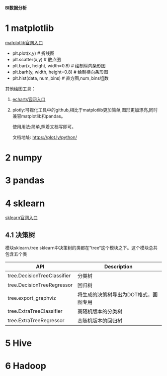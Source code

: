 **BI数据分析**

# 1 matplotlib
[matplotlib官网入口](https://matplotlib.org/)   
  

- plt.plot(x,y)  # 折线图  
- plt.scatter(x,y)  # 散点图  
- plt.bar(x, height, width=0.8)  # 绘制纵向条形图  
- plt.barh(y, width, height=0.8)  # 绘制横向条形图  
- plt.hist(data, num_bins)  # 直方图,num_bins组数

其他绘图工具：
1. [echarts官网入口](https://echarts.apache.org/examples/zh/index.html)

2. plotly:可视化工具中的github,相比于matplotlib更加简单,图形更加漂亮,同时兼容matplotlib和pandas。

    使用用法:简单,照着文档写即可。
   
    文档地址: https://plot.ly/python/


# 2 numpy

# 3 pandas

# 4 sklearn
[sklearn官网入口](https://scikit-learn.org/stable/)  
## 4.1 决策树
模块sklearn.tree
sklearn中决策树的类都在”tree“这个模块之下。这个模块总共包含五个类

|    API   |Description                          |
|----------------|-------------------------------|
|tree.DecisionTreeClassifier|分类树|
|tree.DecisionTreeRegressor|回归树|
|tree.export_graphviz|将生成的决策树导出为DOT格式，画图专用|
|tree.ExtraTreeClassifier|高随机版本的分类树|
|tree.ExtraTreeRegressor|高随机版本的回归树|

# 5 Hive

# 6 Hadoop



